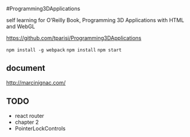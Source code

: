 #Programming3DApplications

self learning for O'Reilly Book, Programming 3D Applications with HTML and WebGL

https://github.com/tparisi/Programming3DApplications


`npm install -g webpack`
`npm install`
`npm start`


## document
  http://marcinignac.com/

## TODO
- react router
- chapter 2
- PointerLockControls
